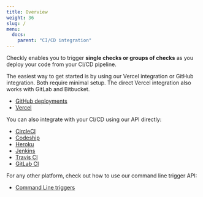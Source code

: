 ```yaml
---
title: Overview
weight: 36
slug: /
menu:
  docs:
    parent: "CI/CD integration"
---
```


Checkly enables you to trigger **single checks or groups of checks** as you deploy your code from your CI/CD pipeline. 

The easiest way to get started is by using our Vercel integration or GitHub integration. Both require minimal setup.
The direct Vercel integration also works with GitLab and Bitbucket.

- [GitHub deployments](/docs/cicd/github/)
- [Vercel](/docs/cicd/vercel/)

You can also integrate with your CI/CD using our API directly:

- [CircleCI](/docs/cicd/circleci/)
- [Codeship](/docs/cicd/codeship/)
- [Heroku](/docs/cicd/heroku/)
- [Jenkins](/docs/cicd/jenkins/)
- [Travis CI](/docs/cicd/travisci/)
- [GitLab CI](/docs/cicd/gitlabci)

For any other platform, check out how to use our command line trigger API:

- [Command Line triggers](/docs/cicd/triggers/)
